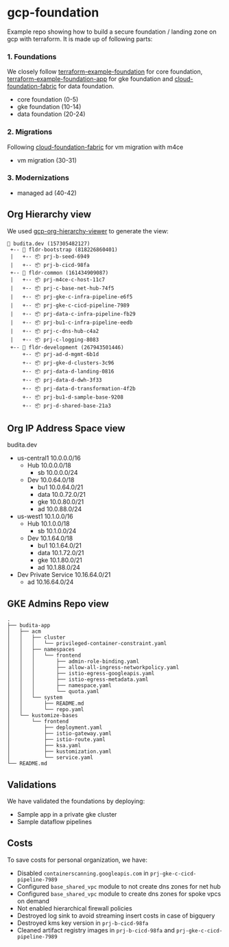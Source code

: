 # gcp-foundation 

Example repo showing how to build a secure foundation / landing zone on gcp with terraform. It is made up of following parts:

### 1. Foundations
We closely follow [terraform-example-foundation](https://github.com/terraform-google-modules/terraform-example-foundation) for core foundation, [terraform-example-foundation-app](https://github.com/GoogleCloudPlatform/terraform-example-foundation-app) for gke foundation and [cloud-foundation-fabric](https://github.com/terraform-google-modules/cloud-foundation-fabric) for data foundation.
- core foundation (0-5)
- gke foundation (10-14)
- data foundation (20-24)

### 2. Migrations
Following [cloud-foundation-fabric](https://github.com/terraform-google-modules/cloud-foundation-fabric) for vm migration with m4ce
- vm migration (30-31)

### 3. Modernizations
- managed ad (40-42)

## Org Hierarchy view
We used [gcp-org-hierarchy-viewer](https://github.com/GoogleCloudPlatform/professional-services/tree/main/tools/gcp-org-hierarchy-viewer) to generate the view:
```
🏢 budita.dev (157305482127)
 +-- 📁 fldr-bootstrap (818226860401)
 |   +-- 📦 prj-b-seed-6949
 |   +-- 📦 prj-b-cicd-98fa
 +-- 📁 fldr-common (161434909087)
 |   +-- 📦 prj-m4ce-c-host-11c7
 |   +-- 📦 prj-c-base-net-hub-74f5
 |   +-- 📦 prj-gke-c-infra-pipeline-e6f5
 |   +-- 📦 prj-gke-c-cicd-pipeline-7989
 |   +-- 📦 prj-data-c-infra-pipeline-fb29
 |   +-- 📦 prj-bu1-c-infra-pipeline-eedb
 |   +-- 📦 prj-c-dns-hub-c4a2
 |   +-- 📦 prj-c-logging-8083
 +-- 📁 fldr-development (267943501446)
     +-- 📦 prj-ad-d-mgmt-6b1d
     +-- 📦 prj-gke-d-clusters-3c96
     +-- 📦 prj-data-d-landing-0816
     +-- 📦 prj-data-d-dwh-3f33
     +-- 📦 prj-data-d-transformation-4f2b
     +-- 📦 prj-bu1-d-sample-base-9208
     +-- 📦 prj-d-shared-base-21a3
```
## Org IP Address Space view

budita.dev
- us-central1 10.0.0.0/16
  - Hub 10.0.0.0/18
    - sb 10.0.0.0/24
  - Dev 10.0.64.0/18
    - bu1 10.0.64.0/21
    - data 10.0.72.0/21
    - gke 10.0.80.0/21
    - ad 10.0.88.0/24
- us-west1 10.1.0.0/16
  - Hub 10.1.0.0/18
    - sb 10.1.0.0/24
  - Dev 10.1.64.0/18
    - bu1 10.1.64.0/21
    - data 10.1.72.0/21
    - gke 10.1.80.0/21
    - ad 10.1.88.0/24
- Dev Private Service 10.16.64.0/21
  - ad 10.16.64.0/24

## GKE Admins Repo view

```
.
├── budita-app
│   ├── acm
│   │   ├── cluster
│   │   │   └── privileged-container-constraint.yaml
│   │   ├── namespaces
│   │   │   └── frontend
│   │   │       ├── admin-role-binding.yaml
│   │   │       ├── allow-all-ingress-networkpolicy.yaml
│   │   │       ├── istio-egress-googleapis.yaml
│   │   │       ├── istio-egress-metadata.yaml
│   │   │       ├── namespace.yaml
│   │   │       └── quota.yaml
│   │   └── system
│   │       ├── README.md
│   │       └── repo.yaml
│   └── kustomize-bases
│       └── frontend
│           ├── deployment.yaml
│           ├── istio-gateway.yaml
│           ├── istio-route.yaml
│           ├── ksa.yaml
│           ├── kustomization.yaml
│           └── service.yaml
└── README.md
```
## Validations
We have validated the foundations by deploying:
- Sample app in a private gke cluster
- Sample dataflow pipelines

## Costs
To save costs for personal organization, we have:  

- Disabled ```containerscanning.googleapis.com``` in ```prj-gke-c-cicd-pipeline-7989```
- Configured ```base_shared_vpc``` module to not create dns zones for net hub 
- Configured ```base_shared_vpc``` module to create dns zones for spoke vpcs on demand 
- Not enabled hierarchical firewall policies 
- Destroyed log sink to avoid streaming insert costs in case of bigquery 
- Destroyed kms key version in ```prj-b-cicd-98fa```
- Cleaned artifact registry images in ```prj-b-cicd-98fa``` and ```prj-gke-c-cicd-pipeline-7989```
